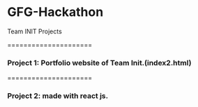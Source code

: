 # GFG-Hackathon
 Team INIT Projects

=====================
### Project 1: Portfolio website of Team Init.(index2.html)
=====================
### Project 2: made with react js.